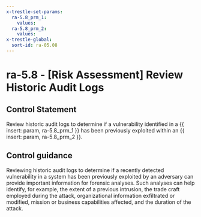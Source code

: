 ```yaml
---
x-trestle-set-params:
  ra-5.8_prm_1:
    values:
  ra-5.8_prm_2:
    values:
x-trestle-global:
  sort-id: ra-05.08
---
```


# ra-5.8 - \[Risk Assessment\] Review Historic Audit Logs

## Control Statement

Review historic audit logs to determine if a vulnerability identified in a {{ insert: param, ra-5.8_prm_1 }} has been previously exploited within an {{ insert: param, ra-5.8_prm_2 }}.

## Control guidance

Reviewing historic audit logs to determine if a recently detected vulnerability in a system has been previously exploited by an adversary can provide important information for forensic analyses. Such analyses can help identify, for example, the extent of a previous intrusion, the trade craft employed during the attack, organizational information exfiltrated or modified, mission or business capabilities affected, and the duration of the attack.
